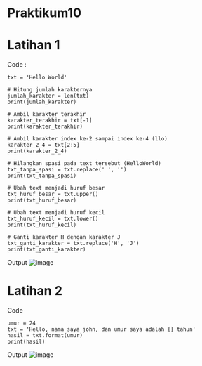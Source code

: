 # Praktikum10
# Latihan 1
Code :
```
txt = 'Hello World'

# Hitung jumlah karakternya
jumlah_karakter = len(txt)
print(jumlah_karakter)

# Ambil karakter terakhir
karakter_terakhir = txt[-1]
print(karakter_terakhir)

# Ambil karakter index ke-2 sampai index ke-4 (llo)
karakter_2_4 = txt[2:5]
print(karakter_2_4)

# Hilangkan spasi pada text tersebut (HelloWorld)
txt_tanpa_spasi = txt.replace(' ', '')
print(txt_tanpa_spasi)

# Ubah text menjadi huruf besar
txt_huruf_besar = txt.upper()
print(txt_huruf_besar)

# Ubah text menjadi huruf kecil
txt_huruf_kecil = txt.lower()
print(txt_huruf_kecil)

# Ganti karakter H dengan karakter J
txt_ganti_karakter = txt.replace('H', 'J')
print(txt_ganti_karakter)
```
Output 
![image](https://user-images.githubusercontent.com/93815689/208575121-2284cc56-237a-4bc8-8247-16a8a6ace85d.png)
# Latihan 2
Code 
```
umur = 24
txt = 'Hello, nama saya john, dan umur saya adalah {} tahun'
hasil = txt.format(umur)
print(hasil)
```
Output 
![image](https://user-images.githubusercontent.com/93815689/208575537-2400e1c7-6259-4248-9d44-82086f73fb48.png)
